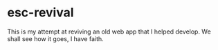 # esc-revival
This is my attempt at reviving an old web app that I helped develop. We shall see how it goes, I have faith.
